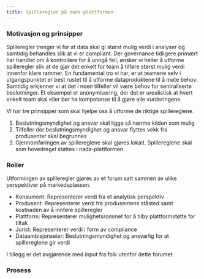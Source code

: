 ```yaml
---
title: Spilleregler på nada-plattformen
---
```


### Motivasjon og prinsipper
Spilleregler trenger vi for at data skal gi størst mulig verdi i analyser og samtidig behandles slik at vi er compliant.
Der governance tidligere primært har handlet om å kontrollere for å unngå feil, ønsker vi heller å utforme spilleregler slik at de gjør det enkelt for team å tilføre størst mulig verdi innenfor klare rammer.
En fundamental tro vi har, er at teamene selv i utgangspunktet er best rustet til å utforme dataproduktene til å møte behov.
Samtidig erkjenner vi at det i noen tilfeller vil være behov for sentraliserte beslutninger.
Et eksempel er anonymisering, der det er urealistisk at hvert enkelt team skal eller bør ha kompetanse til å gjøre alle vurderingene.

Vi har tre prinsipper som skal hjelpe oss å utforme de riktige spillereglene.

1. Beslutningsmyndighet og ansvar skal ligge så nærme kilden som mulig
2. Tilfeller der beslutningsmyndighet og ansvar flyttes vekk fra produsenter skal begrunnes
3. Gjennomføringen av spillereglene skal gjøres lokalt. Spillereglene skal som hovedregel støttes i nada-plattformen

### Roller
Utformingen av spilleregler gjøres av et forum satt sammen av ulike perspektiver på markedsplassen.

- Konsument: Representerer verdi fra et analytisk perspektiv
- Produsent: Representerer verdi fra produsentens ståsted samt kostnaden av å innføre spilleregler
- Plattform: Representerer mulighetsrommet for å tilby plattformstøtte for tiltak
- Jurist: Representerer verdi i form av compliance
- Dataambisjonseier: Beslutningsmyndighet og ansvarlig for at spillereglene gir verdi

I tillegg er det avgjørende med input fra folk utenfor dette forumet.

### Prosess
